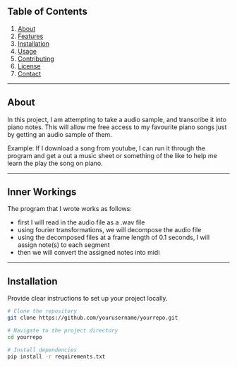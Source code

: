 
## **Table of Contents**
1. [About](#about)
2. [Features](#features)
3. [Installation](#installation)
4. [Usage](#usage)
5. [Contributing](#contributing)
6. [License](#license)
7. [Contact](#contact)

---

## **About**
In this project, I am attempting to take a audio sample, and transcribe it into piano notes. This will allow me free access to my favourite piano songs just by getting an audio sample of them.

Example:
If I download a song from youtube, I can run it through the program and get a out a music sheet or something of the like to help me learn the play the song on piano.

---

## **Inner Workings**
The program that I wrote works as follows:
- first I will read in the audio file as a .wav file
- using fourier transformations, we will decompose the audio file
- using the decomposed files at a frame length of 0.1 seconds, I will assign note(s) to each segment
- then we will convert the assigned notes into midi

---

## **Installation**
Provide clear instructions to set up your project locally.

```bash
# Clone the repository
git clone https://github.com/yourusername/yourrepo.git

# Navigate to the project directory
cd yourrepo

# Install dependencies
pip install -r requirements.txt